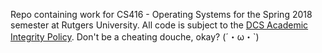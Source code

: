 Repo containing work for CS416 - Operating Systems for the Spring 2018 semester at Rutgers University. All code is subject to the [DCS Academic Integrity Policy](http://www.cs.rutgers.edu/policies/academicintegrity/index.php). Don't be a cheating douche, okay? (´・ω・`)
